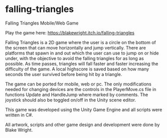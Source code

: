 # falling-triangles
Falling Triangles Mobile/Web Game

Play the game here: https://blakewright.itch.io/falling-triangles

Falling Triangles is a 2D game where the user is a circle on the bottom of the screen that can move horizontally and jump vertically. There are platforms that spawn in and out which the user can use to jump on or hide under, with the objective to avoid the falling triangles for as long as possible. As time passes, triangles will fall faster and faster increasing the difficulty of the game. A local highscore is saved based on how many seconds the user survived before being hit by a triangle.

The game can be ported for mobile, web or pc. The only modifications needed for changing devices are the controls in the PlayerMove.cs file in functions Update and HandleJump where marked by comments. The joystick should also be toggled on/off in the Unity scene editor.

This game was developed using the Unity Game Engine and all scripts were written in C#.

All artwork, scripts and other game design and development were done by Blake Wright.
